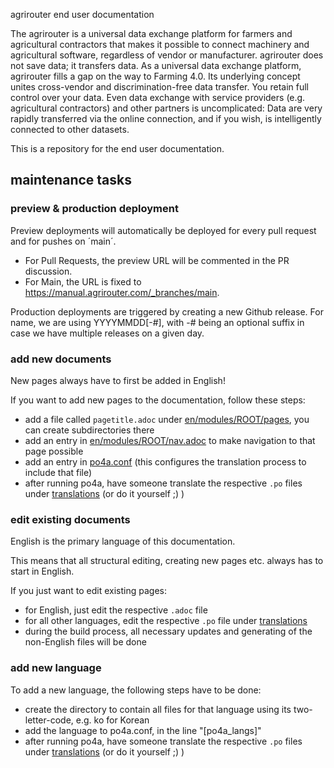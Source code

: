 agrirouter end user documentation

The agrirouter is a universal data exchange platform for farmers and agricultural contractors that makes it possible to connect machinery and agricultural software, 
regardless of vendor or manufacturer. agrirouter does not save data; it transfers data. As a universal data exchange platform, agrirouter fills a gap on the way to Farming 4.0. 
Its underlying concept unites cross-vendor and discrimination-free data transfer. You retain full control over your data. Even data exchange with service providers 
(e.g. agricultural contractors) and other partners is uncomplicated: Data are very rapidly transferred via the online connection, and if you wish, 
is intelligently connected to other datasets.

This is a repository for the end user documentation.

## maintenance tasks

### preview & production deployment

Preview deployments will automatically be deployed for every pull request and for pushes on ´main´.

 * For Pull Requests, the preview URL will be commented in the PR discussion.
 * For Main, the URL is fixed to https://manual.agrirouter.com/_branches/main.

Production deployments are triggered by creating a new Github release. For name, we are using YYYYMMDD\[-#\], with -# being an optional suffix in case we have multiple releases on a given day.


### add new documents

New pages always have to first be added in English!

If you want to add new pages to the documentation, follow these steps:

* add a file called `pagetitle.adoc` under [en/modules/ROOT/pages](en/modules/ROOT/pages), you can create subdirectories there
* add an entry in [en/modules/ROOT/nav.adoc](en/modules/ROOT/nav.adoc) to make navigation to that page possible
* add an entry in [po4a.conf](po4a.conf) (this configures the translation process to include that file)
* after running po4a, have someone translate the respective `.po` files under [translations](translations) (or do it yourself ;) )

### edit existing documents

English is the primary language of this documentation.

This means that all structural editing, creating new pages etc. always has to start in English.

If you just want to edit existing pages:
* for English, just edit the respective `.adoc` file
* for all other languages, edit the respective `.po` file under [translations](translations)
* during the build process, all necessary updates and generating of the non-English files will be done

### add new language

To add a new language, the following steps have to be done:

* create the directory to contain all files for that language using its two-letter-code, e.g. ko for Korean
* add the language to po4a.conf, in the line "[po4a_langs]"
* after running po4a, have someone translate the respective `.po` files under [translations](translations) (or do it yourself ;) )
